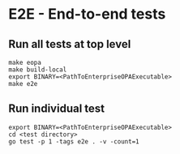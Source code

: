 # E2E - End-to-end tests

## Run all tests at top level

```
make eopa
make build-local
export BINARY=<PathToEnterpriseOPAExecutable>
make e2e
```

## Run individual test

```
export BINARY=<PathToEnterpriseOPAExecutable>
cd <test directory>
go test -p 1 -tags e2e . -v -count=1
```
